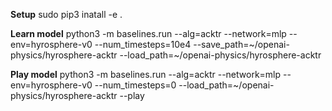 **Setup**
sudo pip3 inatall -e .

**Learn model**
 python3 -m baselines.run --alg=acktr --network=mlp --env=hyrosphere-v0 --num_timesteps=10e4 --save_path=~/openai-physics/hyrosphere-acktr --load_path=~/openai-physics/hyrosphere-acktr 

**Play model**
 python3 -m baselines.run --alg=acktr --network=mlp --env=hyrosphere-v0 --num_timesteps=0  --load_path=~/openai-physics/hyrosphere-acktr  --play
